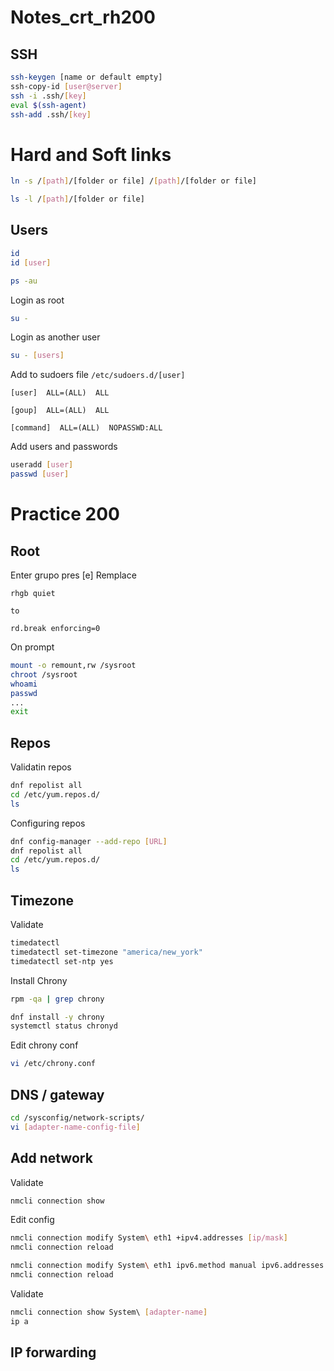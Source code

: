 # Notes_crt_rh200

## SSH

```sh
ssh-keygen [name or default empty]
ssh-copy-id [user@server]
ssh -i .ssh/[key]
eval $(ssh-agent)
ssh-add .ssh/[key]
```

# Hard and Soft links

```sh
ln -s /[path]/[folder or file] /[path]/[folder or file]

ls -l /[path]/[folder or file]
```

## Users

```sh
id
id [user]

ps -au
```

Login as root
```sh
su -
```

Login as another user

```sh
su - [users]
```

Add to sudoers file `/etc/sudoers.d/[user]`

```/etc/sudoers.d/[user]
[user]  ALL=(ALL)  ALL

[goup]  ALL=(ALL)  ALL

[command]  ALL=(ALL)  NOPASSWD:ALL
```

Add users and passwords

```sh
useradd [user]
passwd [user]
```

# Practice 200

## Root

Enter grupo pres [e]
Remplace

```grub
rhgb quiet

to

rd.break enforcing=0
```

On prompt

```sh
mount -o remount,rw /sysroot
chroot /sysroot
whoami
passwd
...
exit
```

## Repos

Validatin repos

```sh
dnf repolist all
cd /etc/yum.repos.d/
ls
```

Configuring repos

```sh
dnf config-manager --add-repo [URL]
dnf repolist all
cd /etc/yum.repos.d/
ls
```

## Timezone

Validate

```sh
timedatectl
timedatectl set-timezone "america/new_york"
timedatectl set-ntp yes
```

Install Chrony

```sh
rpm -qa | grep chrony

dnf install -y chrony
systemctl status chronyd
```

Edit chrony conf

```sh
vi /etc/chrony.conf
```


## DNS / gateway


```sh
cd /sysconfig/network-scripts/
vi [adapter-name-config-file]
```

## Add network

Validate

```sh
nmcli connection show
```
Edit config

```sh
nmcli connection modify System\ eth1 +ipv4.addresses [ip/mask]
nmcli connection reload

nmcli connection modify System\ eth1 ipv6.method manual ipv6.addresses [ip::###/mask]
nmcli connection reload
```

Validate

```sh
nmcli connection show System\ [adapter-name]
ip a
```

## IP forwarding

```sh

```




